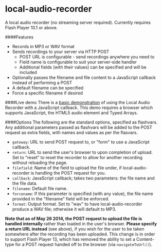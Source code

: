 local-audio-recorder
====================

A local audio recorder (no streaming server required).  Currently requires Flash Player 10.1 or above.


####Features
* Records in MP3 or WAV format
* Sends recordings to your server via HTTP POST
  * POST URL is configurable - send recordings anywhere you need to
  * Field name is configurable to suit your server-side handler
  * Additional fields (with their values) can be specified and will be included
* Optionally passes the filename and file content to a JavaScript callback instead of performing a POST
* A default filename can be specified
* Force a specific filename if desired

####Live demo
There is a [basic demonstration](http://pauln.github.io/local-audio-recorder/demo/) of using the Local Audio Recorder with a JavaScript callback.
This demo requires a browser which supports JavaScript, the HTML5 audio element and Typed Arrays.

####Options
The following are the standard options, specified as flashvars.
Any additional parameters passed as flashvars will be added to the POST request as extra fields, with names and values as per the flasvars.
* `gateway`: URL to send POST request to, or "form" to use a JavaScript callback.
* `return`: URL to send the user's browser to upon completion of upload.  Set to "reset" to reset the recorder to allow for another recording without reloading the page.
* `filefield`: Name of the field to upload the file under, if local-audio-recorder is handling the POST request for you.
* `callback`: JavaScript callback; takes two parameters: the file name and the file data.
* `filename`: Default file name.
* `forcename`: If this parameter is specified (with any value), the file name provided in the "filename" field will be enforced.
* `format`: Output format.  Set to "wav" to have local-audio-recorder produce a WAV file; otherwise it will default to MP3.
 
**Note that as of May 26 2014, the POST request to upload the file is handled internally** rather than loaded in the user's browser.  **Please specify a return URL instead** (see above), if you wish for the user to be taken somewhere after the recording has been uploaded.  This change is in order to support Flash Player 13, which has removed the ability to set a Content-type for a POST request handed off to the browser (via `navigateToUrl()`).
